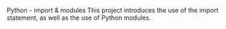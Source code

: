 Python - import & modules
This project introduces the use of the import statement, as well as the use of Python modules.
